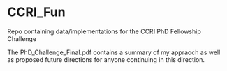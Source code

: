 # CCRI_Fun
Repo containing data/implementations for the CCRI PhD Fellowship Challenge

The PhD_Challenge_Final.pdf contains a summary of my appraoch as well as proposed future directions for anyone continuing in this direction.
